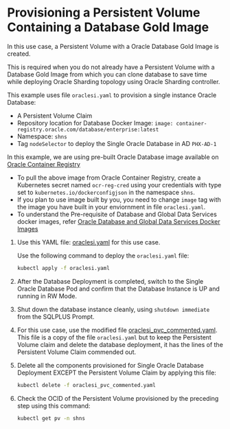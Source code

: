 # Provisioning a Persistent Volume Containing a Database Gold Image

 In this use case, a Persistent Volume with a Oracle Database Gold Image is created. 
 
 This is required when you do not already have a Persistent Volume with a Database Gold Image from which you can clone database to save time while deploying Oracle Sharding topology using Oracle Sharding controller.

This example uses file `oraclesi.yaml` to provision a single instance Oracle Database:

* A Persistent Volume Claim
* Repository location for Database Docker Image: `image: container-registry.oracle.com/database/enterprise:latest`
* Namespace: `shns`
* Tag `nodeSelector` to deploy the Single Oracle Database in AD `PHX-AD-1`

In this example, we are using pre-built Oracle Database image available on [Oracle Container Registry](https://container-registry.oracle.com/)
  * To pull the above image from Oracle Container Registry, create a Kubernetes secret named `ocr-reg-cred` using your credentials with type set to `kubernetes.io/dockerconfigjson` in the namespace `shns`.
  * If you plan to use image built by you, you need to change `image` tag with the image you have built in your enviornment in file `oraclesi.yaml`.
  * To understand the Pre-requisite of Database and Global Data Services docker images, refer [Oracle Database and Global Data Services Docker Images](../README.md#3-oracle-database-and-global-data-services-docker-images)

1. Use this YAML file: [oraclesi.yaml](./oraclesi.yaml) for this use case.

    Use the following command to deploy the `oraclesi.yaml` file:

    ```sh
    kubectl apply -f oraclesi.yaml
    ```

2. After the Database Deployment is completed, switch to the Single Oracle Database Pod and confirm that the Database Instance is UP and running in RW Mode.
3. Shut down the database instance cleanly, using `shutdown immediate` from the SQLPLUS Prompt.
4. For this use case, use the modified file [oraclesi_pvc_commented.yaml](./oraclesi_pvc_commented.yaml). This file is a copy of the file `oraclesi.yaml` but to keep the Persistent Volume claim and delete the database deployment, it has the lines of the Persistent Volume Claim commended out.
5. Delete all the components provisioned for Single Oracle Database Deployment EXCEPT the Persistent Volume Claim by applying this file:

    ```sh
    kubectl delete -f oraclesi_pvc_commented.yaml
    ```

6. Check the OCID of the Persistent Volume provisioned by the preceding step using this command:

    ```sh
    kubectl get pv -n shns
    ```
